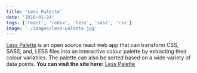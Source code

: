 ```yaml
---
title: 'Less Palette'
date: '2018-01-24'
tags: ['react', 'redux', 'less', 'sass', 'css']
image: './images/less-palette.jpg'
---
```


[Less Palette] is an open source react web app that can transform CSS, SASS, and, LESS files into an interactive colour palette by extracting their colour variables. The palette can also be sorted based on a wide variety of data points. **You can visit the site here:** [Less Palette]

<!--- reference links --->

[less palette]: https://darrenbritton.com/less-to-palette/?file=https://raw.githubusercontent.com/darrenbritton/less-to-palette/master/tests/files/test.less
